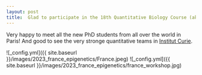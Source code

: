 ```yaml
---
layout: post
title:  Glad to participate in the 18th Quantitative Biology Course (aka epigenetic course)!
---
```


Very happy to meet all the new PhD students from all over the world in Paris! 
And good to see the very stronge quantitative teams in [Institut Curie](https://curie.fr/).

![_config.yml]({{ site.baseurl }}/images/2023_france_epigenetics/France.jpeg)
![_config.yml]({{ site.baseurl }}/images/2023_france_epigenetics/france_workshop.jpg)
